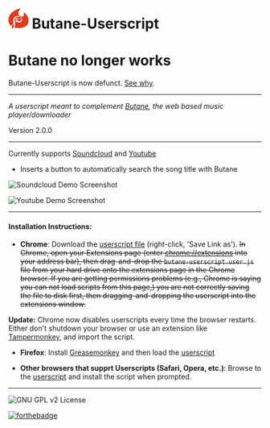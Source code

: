 <img src=https://raw.githubusercontent.com/Porco-Rosso/Butane/master/images/Logo.png width=40 height=40 />  Butane-Userscript
=====

# Butane no longer works
Butane-Userscript is now defunct. [See why](https://github.com/Porco-Rosso/Butane).

---

*A userscript meant to complement [Butane](https://rawgit.com/Porco-Rosso/Butane/), the web based music player/downloader*

Version 2.0.0

---

Currently supports [Soundcloud](https://soundcloud.com) and [Youtube](https://www.youtube.com/)
- Inserts a button to automatically search the song title with Butane

![Soundcloud Demo Screenshot](http://i.imgur.com/2pNIlhq.png)


![Youtube Demo Screenshot](http://i.imgur.com/jLlURte.png)




___


#### Installation Instructions:
* **Chrome**: Download the [userscript file](https://github.com/Porco-Rosso/Butane-userscript/raw/master/butane-userscript.user.js) (right-click, 'Save Link as'). ~~In Chrome, open your Extensions page (enter [chrome://extensions](chrome://extensions) into your address bar), then drag-and-drop the `butane-userscript.user.js` file from your hard drive onto the extensions page in the Chrome browser. If you are getting permissions problems (e.g., Chrome is saying you can not load scripts from this page,) you are not correctly saving the file to disk first, then dragging-and-dropping the userscript into the extensions window.~~


**Update:** Chrome now disables userscripts every time the browser restarts. Either don't shutdown your browser or use an extension like [Tampermonkey](https://chrome.google.com/webstore/detail/tampermonkey/dhdgffkkebhmkfjojejmpbldmpobfkfo?hl=en), and import the script.


* **Firefox**: Install [Greasemonkey](https://addons.mozilla.org/en-US/firefox/addon/greasemonkey/) and then load the [userscript](https://github.com/Porco-Rosso/Butane-userscript/raw/master/Butane-userscript.user.js)


* **Other browsers that supprt Userscripts (Safari, Opera, etc.)**: Browse to the [userscript](https://github.com/Porco-Rosso/Butane-userscript/raw/master/Butane-userscript.user.js) and install the script when prompted.

---
![GNU GPL v2 License](https://img.shields.io/badge/license-GNU%20GPL%20v2-brightgreen.svg?style=flat-square)

 [![forthebadge](http://forthebadge.com/images/badges/built-with-love.svg)](http://forthebadge.com)
